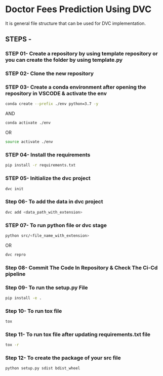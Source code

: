 # Doctor Fees Prediction Using DVC
It is general file structure that can be used for DVC implementation.

## STEPS -

### STEP 01- Create a repository by using template repository or you can create the folder by using template.py

### STEP 02- Clone the new repository

### STEP 03- Create a conda environment after opening the repository in VSCODE & activate the env
```bash
conda create --prefix ./env python=3.7 -y
```
AND
```bash
conda activate ./env
```
OR
```bash
source activate ./env
```

### STEP 04- Install the requirements
```bash
pip install -r requirements.txt
```

### STEP 05- Initialize the dvc project
```bash
dvc init
```

### Step 06- To add the data in dvc project
```bash
dvc add <data_path_with_extension>
```

### STEP 07- To run python file or dvc stage
```bash
python src/<file_name_with_extension>
```
OR
```bash
dvc repro
```

### Step 08- Commit The Code In Repository & Check The Ci-Cd pipeline


### Step 09- To run the setup.py File
```bash
pip install -e .
```

### Step 10- To run tox file
```bash
tox
```

### Step 11- To run tox file after updating requirements.txt file
```bash
tox -r
```

### Step 12- To create the package of your src file 
```bash
python setup.py sdist bdist_wheel
```